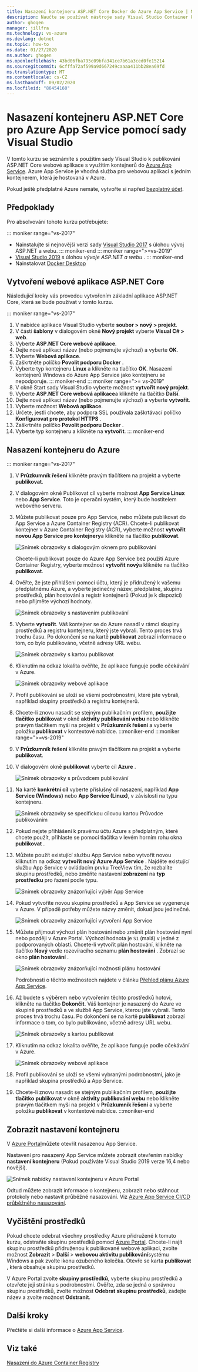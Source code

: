 ```yaml
---
title: Nasazení kontejneru ASP.NET Core Docker do Azure App Service | Microsoft Docs
description: Naučte se používat nástroje sady Visual Studio Container k nasazení ASP.NET Core webové aplikace do Azure App Service
author: ghogen
manager: jillfra
ms.technology: vs-azure
ms.devlang: dotnet
ms.topic: how-to
ms.date: 01/27/2020
ms.author: ghogen
ms.openlocfilehash: 43bd06fba795c09bfa341ce7b61a3ced0fe15214
ms.sourcegitcommit: 6cfffa72af599a9d667249caaaa411bb28ea69fd
ms.translationtype: MT
ms.contentlocale: cs-CZ
ms.lasthandoff: 09/02/2020
ms.locfileid: "86454160"
---
```

# <a name="deploy-an-aspnet-core-container-to-azure-app-service-using-visual-studio"></a>Nasazení kontejneru ASP.NET Core pro Azure App Service pomocí sady Visual Studio

V tomto kurzu se seznámíte s použitím sady Visual Studio k publikování ASP.NET Core webové aplikace s využitím kontejnerů do [Azure App Service](/azure/app-service). Azure App Service je vhodná služba pro webovou aplikaci s jedním kontejnerem, která je hostovaná v Azure.

Pokud ještě předplatné Azure nemáte, vytvořte si napřed [bezplatný účet](https://azure.microsoft.com/free/dotnet/?utm_source=acr-publish-doc&utm_medium=docs&utm_campaign=docs).

## <a name="prerequisites"></a>Předpoklady

Pro absolvování tohoto kurzu potřebujete:

::: moniker range="vs-2017"
- Nainstalujte si nejnovější verzi sady [Visual Studio 2017](https://visualstudio.microsoft.com/vs/older-downloads/?utm_medium=microsoft&utm_source=docs.microsoft.com&utm_campaign=vs+2017+download) s úlohou vývoj ASP.NET a webu.
::: moniker-end
::: moniker range=">=vs-2019"
- [Visual Studio 2019](https://visualstudio.microsoft.com/downloads) s úlohou *vývoje ASP.NET a webu* .
::: moniker-end
- Nainstalovat [Docker Desktop](https://docs.docker.com/docker-for-windows/install/)

## <a name="create-an-aspnet-core-web-app"></a>Vytvoření webové aplikace ASP.NET Core

Následující kroky vás provedou vytvořením základní aplikace ASP.NET Core, která se bude používat v tomto kurzu.

::: moniker range="vs-2017"
1. V nabídce aplikace Visual Studio vyberte **soubor > nový > projekt**.
2. V části **šablony** v dialogovém okně **Nový projekt** vyberte **Visual C# > web**.
3. Vyberte **ASP.NET Core webové aplikace**.
4. Dejte nové aplikaci název (nebo pojmenujte výchozí) a vyberte **OK**.
5. Vyberte **Webová aplikace**.
6. Zaškrtněte políčko **Povolit podporu Docker** .
7. Vyberte typ kontejneru **Linux** a klikněte na tlačítko **OK**. Nasazení kontejnerů Windows do Azure App Service jako kontejneru se nepodporuje.
::: moniker-end
::: moniker range=">= vs-2019"
1. V okně Start sady Visual Studio vyberte možnost **vytvořit nový projekt**.
1. Vyberte **ASP.NET Core webová aplikace**a klikněte na tlačítko **Další**.
1. Dejte nové aplikaci název (nebo pojmenujte výchozí) a vyberte **vytvořit**.
1. Vyberte možnost **Webová aplikace**.
1. Určete, jestli chcete, aby podpora SSL používala zaškrtávací políčko **Konfigurovat pro protokol HTTPS** .
1. Zaškrtněte políčko **Povolit podporu Docker** .
1. Vyberte typ kontejneru a klikněte na **vytvořit**.
::: moniker-end

## <a name="deploy-the-container-to-azure"></a>Nasazení kontejneru do Azure

::: moniker range="vs-2017"

1. V **Průzkumník řešení** klikněte pravým tlačítkem na projekt a vyberte **publikovat**.
1. V dialogovém okně Publikovat cíl vyberte možnost **App Service Linux** nebo **App Service**. Toto je operační systém, který bude hostitelem webového serveru.
1. Můžete publikovat pouze pro App Service, nebo můžete publikovat do App Service a Azure Container Registry (ACR). Chcete-li publikovat kontejner v Azure Container Registry (ACR), vyberte možnost **vytvořit novou App Service pro kontejnery**a klikněte na tlačítko **publikovat**.

   ![Snímek obrazovky s dialogovým oknem pro publikování](media/deploy-app-service/publish-app-service-linux.PNG)

   Chcete-li publikovat pouze do Azure App Service bez použití Azure Container Registry, vyberte možnost **vytvořit nový**a klikněte na tlačítko **publikovat**.

1. Ověřte, že jste přihlášeni pomocí účtu, který je přidružený k vašemu předplatnému Azure, a vyberte jedinečný název, předplatné, skupinu prostředků, plán hostování a registr kontejnerů (Pokud je k dispozici) nebo přijměte výchozí hodnoty.

   ![Snímek obrazovky s nastavením publikování](media/deploy-app-service/publish-app-service-linux2.png)

1. Vyberte **vytvořit**. Váš kontejner se do Azure nasadí v rámci skupiny prostředků a registru kontejneru, který jste vybrali. Tento proces trvá trochu času. Po dokončení se na kartě **publikovat** zobrazí informace o tom, co bylo publikováno, včetně adresy URL webu.

   ![Snímek obrazovky s kartou publikovat](media/deploy-app-service/publish-succeeded.PNG)

1. Kliknutím na odkaz lokalita ověříte, že aplikace funguje podle očekávání v Azure.

   ![Snímek obrazovky webové aplikace](media/deploy-app-service/web-application-running.png)

1. Profil publikování se uloží se všemi podrobnostmi, které jste vybrali, například skupiny prostředků a registru kontejnerů.

1. Chcete-li znovu nasadit se stejným publikačním profilem, **použijte tlačítko** **publikovat** v okně **aktivity publikování webu** nebo klikněte pravým tlačítkem myši na projekt v **Průzkumník řešení** a vyberte položku **publikovat** v kontextové nabídce.
:::moniker-end
:::moniker range=">=vs-2019"
1. V **Průzkumník řešení** klikněte pravým tlačítkem na projekt a vyberte **publikovat**.
1. V dialogovém okně **publikovat** vyberte cíl **Azure** .

   ![Snímek obrazovky s průvodcem publikování](media/deploy-app-service/publish-choices.png)

1. Na kartě **konkrétní cíl** vyberte příslušný cíl nasazení, například **App Service (Windows)** nebo **App Service (Linux)**, v závislosti na typu kontejneru.

   ![Snímek obrazovky se specifickou cílovou kartou Průvodce publikováním](media/deploy-app-service/publish-app-service-windows.png)

1. Pokud nejste přihlášení k pravému účtu Azure s předplatným, které chcete použít, přihlaste se pomocí tlačítka v levém horním rohu okna **publikovat** .

1. Můžete použít existující službu App Service nebo vytvořit novou kliknutím na odkaz **vytvořit nový Azure App Service** . Najděte existující službu App Service v ovládacím prvku TreeView tím, že rozbalíte skupinu prostředků, nebo změňte nastavení **zobrazení** na **typ prostředku** pro řazení podle typu.

   ![Snímek obrazovky znázorňující výběr App Service](media/deploy-app-service/publish-app-service-windows2.png)

1. Pokud vytvoříte novou skupinu prostředků a App Service se vygeneruje v Azure. V případě potřeby můžete názvy změnit, dokud jsou jedinečné.

   ![Snímek obrazovky znázorňující vytvoření App Service](media/deploy-app-service/publish-app-service-windows3.png)

1. Můžete přijmout výchozí plán hostování nebo změnit plán hostování nyní nebo později v Azure Portal. Výchozí hodnota je `S1` (malá) v jedné z podporovaných oblastí. Chcete-li vytvořit plán hostování, klikněte na tlačítko **Nový** vedle rozevíracího seznamu **plán hostování** . Zobrazí se okno **plán hostování** .

   ![Snímek obrazovky znázorňující možnosti plánu hostování](media/deploy-app-service/hosting-plan.png)

   Podrobnosti o těchto možnostech najdete v článku [Přehled plánu Azure App Service](/azure/app-service/overview-hosting-plans).

1. Až budete s výběrem nebo vytvořením těchto prostředků hotovi, klikněte na tlačítko **Dokončit**. Váš kontejner je nasazený do Azure ve skupině prostředků a ve službě App Service, kterou jste vybrali. Tento proces trvá trochu času. Po dokončení se na kartě **publikovat** zobrazí informace o tom, co bylo publikováno, včetně adresy URL webu.

   ![Snímek obrazovky s kartou publikovat](media/deploy-app-service/publish-succeeded-windows.png)

1. Kliknutím na odkaz lokalita ověříte, že aplikace funguje podle očekávání v Azure.

   ![Snímek obrazovky webové aplikace](media/deploy-app-service/web-application-running2.png)

1. Profil publikování se uloží se všemi vybranými podrobnostmi, jako je například skupina prostředků a App Service.

1. Chcete-li znovu nasadit se stejným publikačním profilem, **použijte tlačítko** **publikovat** v okně **aktivity publikování webu** nebo klikněte pravým tlačítkem myši na projekt v **Průzkumník řešení** a vyberte položku **publikovat** v kontextové nabídce.
:::moniker-end

## <a name="view-container-settings"></a>Zobrazit nastavení kontejneru

V [Azure Portal](https://portal.azure.com)můžete otevřít nasazenou App Service.

Nastavení pro nasazený App Service můžete zobrazit otevřením nabídky **nastavení kontejneru** (Pokud používáte Visual Studio 2019 verze 16,4 nebo novější).

![Snímek nabídky nastavení kontejneru v Azure Portal](media/deploy-app-service/container-settings-menu.png)

Odtud můžete zobrazit informace o kontejneru, zobrazit nebo stáhnout protokoly nebo nastavit průběžné nasazování. Viz [Azure App Service CI/CD průběžného nasazování](/azure/app-service/containers/app-service-linux-ci-cd).

## <a name="clean-up-resources"></a>Vyčištění prostředků

Pokud chcete odebrat všechny prostředky Azure přidružené k tomuto kurzu, odstraňte skupinu prostředků pomocí [Azure Portal](https://portal.azure.com). Chcete-li najít skupinu prostředků přidruženou k publikované webové aplikaci, zvolte možnost **Zobrazit**  >  **Další**  >  **webovou aktivitu publikování**systému Windows a pak zvolte ikonu ozubeného kolečka. Otevře se karta **publikovat** , která obsahuje skupinu prostředků.

V Azure Portal zvolte **skupiny prostředků**, vyberte skupinu prostředků a otevřete její stránku s podrobnostmi. Ověřte, zda se jedná o správnou skupinu prostředků, zvolte možnost **Odebrat skupinu prostředků**, zadejte název a zvolte možnost **Odstranit**.

## <a name="next-steps"></a>Další kroky

Přečtěte si další informace o [Azure App Service](/azure/app-service/overview).

## <a name="see-also"></a>Viz také

[Nasazení do Azure Container Registry](hosting-web-apps-in-docker.md)